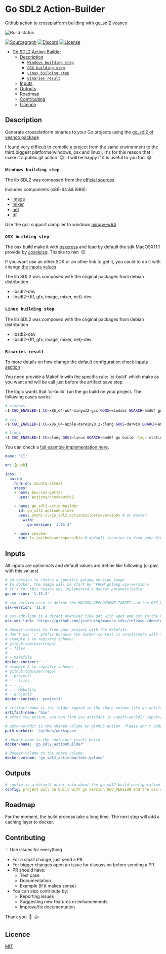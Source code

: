 # Go SDL2 Action-Builder

Github action to crossplatform building with [go_sdl2 veanco](https://github.com/veandco/go-sdl2)

![Build status](https://github.com/ymohl-cl/go_sdl2_actionbuilder/actions/workflows/ci.yml/badge.svg)

[![Sourcegraph](https://sourcegraph.com/github.com/ymohl-cl/go_sdl2_actionbuilder/-/badge.svg?style=flat-square)](https://sourcegraph.com/github.com/ymohl-cl/go_sdl2_actionbuilder?badge)
[![Discord](https://img.shields.io/badge/Discord-%40go_sdl2_action-informational?style=flat-square)](https://discord.gg/UFet9jPxMd)
[![License](http://img.shields.io/badge/license-mit-blue.svg?style=flat-square)](https://raw.githubusercontent.com/ymohl-cl/go_sdl2_actionbuilder/main/LICENSE)

- [Go SDL2 Action-Builder](#go-sdl2-action-builder)
  - [Description](#description)
    - [`Windows building step`](#windows-building-step)
    - [`OSX building step`](#osx-building-step)
    - [`Linux building step`](#linux-building-step)
    - [`Binaries result`](#binaries-result)
  - [Inputs](#inputs)
  - [Outputs](#outputs)
  - [Roadmap](#roadmap)
  - [Contributing](#contributing)
  - [Licence](#licence)

## Description

Generate crossplatform binaries to your Go projects using the [go_sdl2 of veanco package](https://github.com/veandco/go-sdl2)

I found very difficult to compile a project from the same environment to the third biggest platforms(windows, osx and linux). It's for this reason that i make it a public git action &nbsp;:blush:&nbsp;. I will be happy if it is useful to you too &nbsp;:grin:&nbsp;

### `Windows building step`

The lib SDL2 was composed from the [official sources](https://libsdl.org/)

Includes components (x86-64 && i686):

* [image](https://www.libsdl.org/projects/SDL_image/)
* [mixer](https://www.libsdl.org/projects/SDL_mixer/)
* [net](https://www.libsdl.org/projects/SDL_net/)
* [ttf](https://www.libsdl.org/projects/SDL_ttf/)

Use the gcc support compiler to windows [mingw-w64](http://mingw-w64.org/doku.php)

### `OSX building step`

The osx build make it with [osxcross](https://github.com/tpoechtrager/osxcross) and load by default the sdk MacOSX11.1 provide by [Joseluisq](https://github.com/joseluisq/macosx-sdks). Thanks to him &nbsp;:wink:&nbsp;

If you want use an other SDK or an other link to get it, you could to do it with change [the inputs values](#inputs)

The lib SDL2 was composed with the original packages from debian distribution

* libsdl2-dev
* libsdl2-{ttf, gfx, image, mixer, net}-dev

### `Linux building step`

The lib SDL2 was composed with the original packages from debian distribution

* libsdl2-dev
* libsdl2-{ttf, gfx, image, mixer, net}-dev

### `Binaries result`

To more details on how change the default configuration check [inputs section](#inputs)

You need provide a Makefile with the specific rule: 'ci-build' which make as you want and will be call just before the artifact save step.

The logic wants that 'ci-build' run the go build on your project. The following cases works:

``` bash
# windows
<$ CGO_ENABLED=1 CC=x86_64-w64-mingw32-gcc GOOS=windows GOARCH=amd64 go build -tags static -ldflags "-s -w" -o <destination-bin> <sources>
```

``` bash
# osx
<$ CGO_ENABLED=1 CC=x86_64-apple-darwin20.2-clang GOOS=darwin GOARCH=amd64 go build -tags static -ldflags "-s -w" -o <destination-bin> <sources>
```

``` bash
# linux
<$ CGO_ENABLED=1 CC=clang GOOS=linux GOARCH=amd64 go build -tags static -ldflags "-s -w" -o <destination-bin> <sources>
```

You can check a [full example implementation here](https://github.com/ymohl-cl/go_sdl2_actionbuilder/tree/main/example).

``` yaml
name: 'CI'

on: [push]

jobs:
  build:
    runs-on: ubuntu-latest
    steps:
    - name: Sources-getter
      uses: actions/checkout@v2

    - name: go_sdl2-actionbuilder
      id: go_sdl2-actionbuilder
      uses: ymohl-cl/go_sdl2_actionbuilder@<version> # or master
        with:
          go-version: '1.15.2'

    - name: checker
      run: ls /github/workspace/bin # default location to find your binaries files
```

## Inputs

All inputs are optionnals and default values are define like following (ci past with this values)

``` yaml
# go-version to choice a specific golang version image
# In docker, the image will be start by 'FROM golang:<go-version>'
# It's for this reason was implemented a docker parametrizable
go-version: '1.15.2'
```

``` yaml
# osx-version used to define the MACOSX_DEPLOYMENT_TARGET and the OSX_VERSION_MIN to osxcross build
osx-version: '11.0'
```

``` yaml
# osx-sdk-link is a direct download link get with wget and put in the tarball folder to osxcross build
osx-sdk-link: 'https://github.com/joseluisq/macosx-sdks/releases/download/11.1/MacOSX11.1.sdk.tar.xz'
```

``` yaml
# docker-context to find your project with the Makefile
# don't use '/' prefix because the docker-context is concatenate with the path-workdir when is pass to the container.
# example 1 to registry schema:
# github.com/user/repo/
# - files
# - ...
# - Makefile
docker-context: '.'
# example 2 to registry schema:
# github.com/user/repo/
# - project1
# - - files
# - - ...
# - - Makefile
# - project2
docker-context: 'project1'
```

``` yaml
# artifact-name is the folder copied in the share volume like an artifact to retrieve your binaries and other sources
artifact-name: 'bin'
# after the action, you can find you artifact in /<path-workdir input>/<artifact-name>
```

``` yaml
# path-workdir is the shared volume by github action. Please don't update this parameter or assume to know that you do. I put in input to prevent an eventuel change from github action
path-workdir: '/github/workspace'
```

``` yaml
# docker-name to the container result build
docker-name: 'go_sdl2_actionbuilder'
```

``` yaml
# docker-volume to the share volume
docker-volume: 'go_sdl2_actionbuilder-volume'
```

## Outputs

``` yaml
# config is a default print info about the go_sdl2 build configuration
config: project will be built with go version $GO_VERSION and the osx's sdk version $OSX_VERSION downloaded from $OSX_SDK_LINK
```

## Roadmap

For the moment, the build process take a long time. The next step will add a caching layer to docker.

## Contributing

&nbsp;:grey_exclamation:&nbsp; Use issues for everything

- For a small change, just send a PR.
- For bigger changes open an issue for discussion before sending a PR.
- PR should have:
  - Test case
  - Documentation
  - Example (If it makes sense)
- You can also contribute by:
  - Reporting issues
  - Suggesting new features or enhancements
  - Improve/fix documentation

Thank you &nbsp;:pray:&nbsp;&nbsp;:+1:&nbsp;

## Licence

[MIT](https://github.com/ymohl-cl/go_sdl2_actionbuilder/blob/main/LICENSE)
